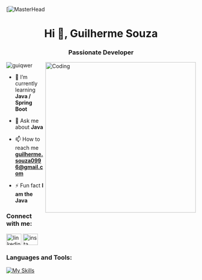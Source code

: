 [![MasterHead](https://images-wixmp-ed30a86b8c4ca887773594c2.wixmp.com/f/19cce1f8-5c10-4ef6-a6b9-0344bdcb360b/dehfids-10b577f5-23a2-4511-bb1b-bea776c6ef5f.gif?token=eyJ0eXAiOiJKV1QiLCJhbGciOiJIUzI1NiJ9.eyJzdWIiOiJ1cm46YXBwOjdlMGQxODg5ODIyNjQzNzNhNWYwZDQxNWVhMGQyNmUwIiwiaXNzIjoidXJuOmFwcDo3ZTBkMTg4OTgyMjY0MzczYTVmMGQ0MTVlYTBkMjZlMCIsIm9iaiI6W1t7InBhdGgiOiJcL2ZcLzE5Y2NlMWY4LTVjMTAtNGVmNi1hNmI5LTAzNDRiZGNiMzYwYlwvZGVoZmlkcy0xMGI1NzdmNS0yM2EyLTQ1MTEtYmIxYi1iZWE3NzZjNmVmNWYuZ2lmIn1dXSwiYXVkIjpbInVybjpzZXJ2aWNlOmZpbGUuZG93bmxvYWQiXX0.KIrdBUolG-DiWZvam7rVLiwdP7a2KHECcNE-WSrCGCU)
<h1 align="center">Hi 👋, Guilherme Souza</h1>
<h3 align="center">Passionate Developer</h3>
<img align="right" alt="Coding" width="400" src="https://cdn.dribbble.com/users/1162077/screenshots/3848914/programmer.gif">


<p align="left"> <img src="https://komarev.com/ghpvc/?username=rishavchanda&label=Profile%20views&color=0e75b6&style=flat" alt="guiqwer" /> </p>

- 🌱 I’m currently learning **Java / Spring Boot**

- 💬 Ask me about **Java**

- 📫 How to reach me **guilherme.souza0996@gmail.com**

- ⚡ Fun fact **I am the Java**

<h3 align="left">Connect with me:</h3>
<p align="left">
<a href=[(https://www.linkedin.com/in/guilherme-souza-6b45321a4/)" target="blank"><img align="center" src="https://raw.githubusercontent.com/rahuldkjain/github-profile-readme-generator/master/src/images/icons/Social/linked-in-alt.svg" alt="linkedingui" height="30" width="40" /></a>
<a href="(https://www.instagram.com/gui_qwer/)" target="blank"><img align="center" src="https://raw.githubusercontent.com/rahuldkjain/github-profile-readme-generator/master/src/images/icons/Social/instagram.svg" alt="insta" height="30" width="40" /></a>
</p>

<h3 align="left">Languages and Tools:</h3>

[![My Skills](https://skillicons.dev/icons?i=java,c,git,postgres)](https://skillicons.dev)
